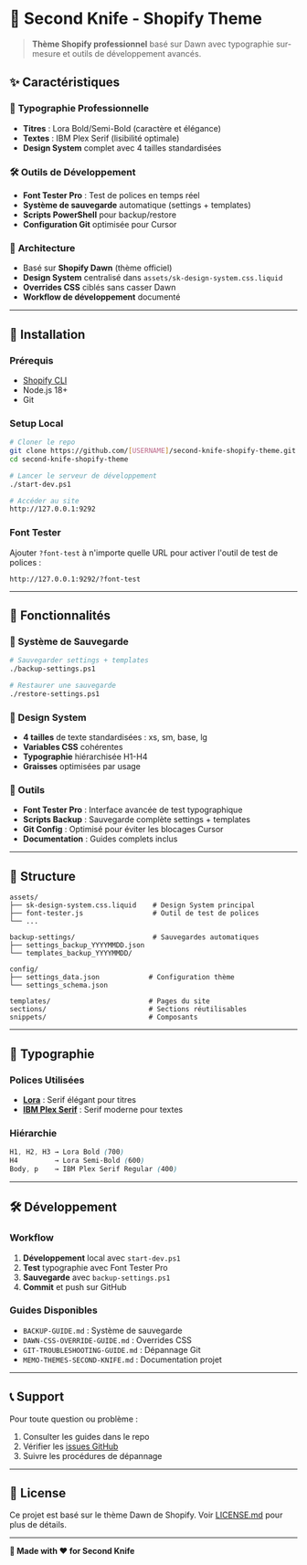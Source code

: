 # 🔪 Second Knife - Shopify Theme

> **Thème Shopify professionnel** basé sur Dawn avec typographie sur-mesure et outils de développement avancés.

## ✨ **Caractéristiques**

### 🎨 **Typographie Professionnelle**
- **Titres** : Lora Bold/Semi-Bold (caractère et élégance)
- **Textes** : IBM Plex Serif (lisibilité optimale)
- **Design System** complet avec 4 tailles standardisées

### 🛠️ **Outils de Développement**
- **Font Tester Pro** : Test de polices en temps réel
- **Système de sauvegarde** automatique (settings + templates)
- **Scripts PowerShell** pour backup/restore
- **Configuration Git** optimisée pour Cursor

### 📐 **Architecture**
- Basé sur **Shopify Dawn** (thème officiel)
- **Design System** centralisé dans `assets/sk-design-system.css.liquid`
- **Overrides CSS** ciblés sans casser Dawn
- **Workflow de développement** documenté

---

## 🚀 **Installation**

### **Prérequis**
- [Shopify CLI](https://shopify.dev/themes/tools/cli)
- Node.js 18+
- Git

### **Setup Local**
```bash
# Cloner le repo
git clone https://github.com/[USERNAME]/second-knife-shopify-theme.git
cd second-knife-shopify-theme

# Lancer le serveur de développement
./start-dev.ps1

# Accéder au site
http://127.0.0.1:9292
```

### **Font Tester**
Ajouter `?font-test` à n'importe quelle URL pour activer l'outil de test de polices :
```
http://127.0.0.1:9292/?font-test
```

---

## 🎯 **Fonctionnalités**

### **💾 Système de Sauvegarde**
```bash
# Sauvegarder settings + templates
./backup-settings.ps1

# Restaurer une sauvegarde
./restore-settings.ps1
```

### **🎨 Design System**
- **4 tailles** de texte standardisées : xs, sm, base, lg
- **Variables CSS** cohérentes
- **Typographie** hiérarchisée H1-H4
- **Graisses** optimisées par usage

### **🔧 Outils**
- **Font Tester Pro** : Interface avancée de test typographique
- **Scripts Backup** : Sauvegarde complète settings + templates
- **Git Config** : Optimisé pour éviter les blocages Cursor
- **Documentation** : Guides complets inclus

---

## 📁 **Structure**

```
assets/
├── sk-design-system.css.liquid    # Design System principal
├── font-tester.js                 # Outil de test de polices
└── ...

backup-settings/                   # Sauvegardes automatiques
├── settings_backup_YYYYMMDD.json
└── templates_backup_YYYYMMDD/

config/
├── settings_data.json            # Configuration thème
└── settings_schema.json

templates/                        # Pages du site
sections/                         # Sections réutilisables
snippets/                         # Composants
```

---

## 🎨 **Typographie**

### **Polices Utilisées**
- **[Lora](https://fonts.google.com/specimen/Lora)** : Serif élégant pour titres
- **[IBM Plex Serif](https://fonts.google.com/specimen/IBM+Plex+Serif)** : Serif moderne pour textes

### **Hiérarchie**
```css
H1, H2, H3 → Lora Bold (700)
H4         → Lora Semi-Bold (600)  
Body, p    → IBM Plex Serif Regular (400)
```

---

## 🛠️ **Développement**

### **Workflow**
1. **Développement** local avec `start-dev.ps1`
2. **Test** typographie avec Font Tester Pro
3. **Sauvegarde** avec `backup-settings.ps1`
4. **Commit** et push sur GitHub

### **Guides Disponibles**
- `BACKUP-GUIDE.md` : Système de sauvegarde
- `DAWN-CSS-OVERRIDE-GUIDE.md` : Overrides CSS
- `GIT-TROUBLESHOOTING-GUIDE.md` : Dépannage Git
- `MEMO-THEMES-SECOND-KNIFE.md` : Documentation projet

---

## 📞 **Support**

Pour toute question ou problème :
1. Consulter les guides dans le repo
2. Vérifier les [issues GitHub](../../issues)
3. Suivre les procédures de dépannage

---

## 📄 **License**

Ce projet est basé sur le thème Dawn de Shopify. Voir [LICENSE.md](LICENSE.md) pour plus de détails.

---

**🔪 Made with ❤️ for Second Knife**
